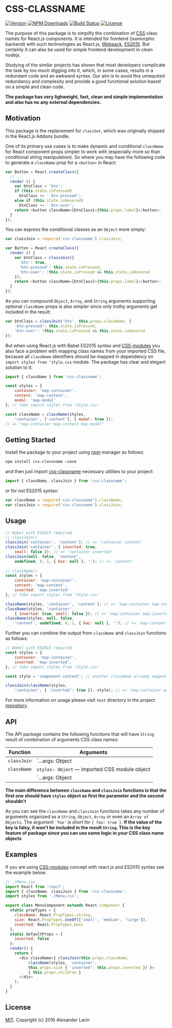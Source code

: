 # CSS-CLASSNAME

[![Version](http://img.shields.io/npm/v/css-classname.svg)](https://www.npmjs.org/package/css-classname)
[![NPM Downloads](https://img.shields.io/npm/dm/css-classname.svg)](https://npmjs.org/package/css-classname)
[![Build Status](https://travis-ci.org/alexanderlarin/css-classname.svg?branch=master)](https://travis-ci.org/alexanderlarin/css-classname)
[![License](https://img.shields.io/npm/l/css-classname.svg)](https://npmjs.org/package/css-classname)

The purpose of this package is to simplify the combination of [CSS](https://github.com/css-modules/css-modules) class names for React.js components. It is intended for frontend (isomorphic backend) with such technologies as React.js, [Webpack](https://webpack.github.io/), [ES2015](https://babeljs.io/docs/learn-es2015/). But certainly it can also be used for simple frontend development in clean nodejs.

Studying of the similar projects has shown that most developers complicate the task by too much digging into it, which, in some cases, results in a redundant code and an awkward syntax. Our aim is to avoid this unrequited redundancy and complexity and provide a good functional solution based on a simple and clean code.

**The package has very lighweight, fast, clean and simple implementation and also has no any external dependencies.**

## Motivation
This package is the replacement for `classSet`, which was originally shipped in the React.js Addons bundle.

One of its primary use cases is to make dynamic and conditional `className` for React component props simpler to work with (especially more so than conditional string manipulation). So where you may have the following code to generate a `className` prop for a `<button>` in React:

```js
var Button = React.createClass({
  // ...
  render () {
    var btnClass = 'btn';
    if (this.state.isPressed)
      btnClass += ' btn-pressed';
    else if (this.state.isHovered)
      btnClass += ' btn-over';
    return <button className={btnClass}>{this.props.label}</button>;
  }
});
```

You can express the conditional classes as an `Object` more simply:
```js
var classJoin = require('css-classname').classJoin;

var Button = React.createClass({
  render () {
    var btnClass = classJoin({
      'btn': true,
      'btn-pressed': this.state.isPressed,
      'btn-over': !this.state.isPressed && this.state.isHovered
    });
    return <button className={btnClass}>{this.props.label}</button>;
  }
});
```

As you can compound `Object`, `Array`, and `String` arguments supporting optional `className` props is also simpler since only truthy arguments get included in the result:

```js
var btnClass = classJoin('btn', this.props.className, {
	'btn-pressed': this.state.isPressed,
	'btn-over': !this.state.isPressed && this.state.isHovered
});
```

But when using React.js with Babel ES2015 syntax and [CSS-modules](https://github.com/css-modules/css-modules) you also face a problem with mapping class names from your imported CSS file, because all `className` identifiers should be mapped in dependency on `import styles from 'style.css` module. The package has clear and elegant solution to it:
```javascript
import { className } from 'css-classname';

const styles = {
	container: 'map-container',
	content: 'map-content',
	modal: 'map-modal'
}; // fake import styles from 'Style.css'

const className = className(styles, 
	'container', ['content'], { modal: true });
// => "map-container map-content map-modal"
```

## Getting Started
Install the package to your project using [npm](https://www.npmjs.com) manager as follows:
```sh
npm install css-classname —save
```
and then just import [css-classname](https://www.npmjs.com/css-classname) necessary utilities to your project:
```javascript
import { className, classJoin } from 'css-classname';
```
or for not ES2015 syntax:
```javascript
var className = require('css-classname').className;
var classJoin = require('css-classname').classJoin;
```

## Usage
```javascript
// Babel with ES2015 required
// classJoin()
classJoin('container', 'content'); // => 'container content'
classJoin('container', { inverted: true, 
	small: false }); // => 'container inverted'
classJoin(null, false, 'content', 
	undefined, 0, 1, { baz: null }, ''); // => 'content'
    
// className()
const styles = {
	container: 'map-container',
    content: 'map-content',
	inverted: 'map-inverted'
}; // fake import styles from 'Style.css'

className(styles, 'container', 'content'); // => 'map-container map-content'
className(styles, 'container', 
	{ inverted: true, small: false }); // => 'map-container map-inverted'
className(styles, null, false, 
	'content', undefined, 0, 1, { baz: null }, ''); // => 'map-content'
```

Further you can combine the output from `className` and `classJoin` functions as follows:

```javascript
// Babel with ES2015 required
const styles = {
	container: 'map-container',
	inverted: 'map-inverted',
}; // fake import styles from 'Style.css'

const style = 'component-content'; // another className already mapped with another .css file

classJoin(className(styles, 
	'container', { 'inverted': true }), style); // => 'map-container map-content component-content'
```
For more information on usage please visit `test` directory in the project [repository](https://github.com/alexanderlarin/css-classname).

## API
The API package contains the following functions that will have `String` result of combination of arguments CSS class names:

|Function |Arguments |
|-----------|------------------------------------------------------------------|
|`classJoin`|`...args: Object|Array|string` &mdash; CSS class names |
|`className`|`styles: Object` &mdash; imported CSS module object
|           |`...args: Object|Array|string` &mdash; CSS class names |

**The main difference between `className` and `classJoin` functions is that the first one should have `styles` object as first the parameter and the second shouldn't**

As you can see the `className` and `classJoin` functions takes any number of arguments organized as a `String`, `Object`, `Array` or even an `Array of Objects`.
The argument `'foo'` is short for `{
foo: true }`. **If the value of the key is falsy, it won't be included in the result `String`. This is the key feature of package since you can use some logic in your CSS class name objects**

## Examples
If you are using [CSS-modules](https://github.com/css-modules/css-modules) concept with react.js and ES2015 syntax see the example below:
```javascript
// ./Menu.jsx
import React from 'react';
import { className, classJoin } from 'css-classname';
import styles from './Menu.css';

export class MenuComponent extends React.Component {
  static propTypes = {
    className: React.PropTypes.string,
    size: React.PropTypes.oneOf(['small', 'medium', 'large']),
    inverted: React.PropTypes.bool
  };
  static defaultProps = {
  	inverted: false
  };
  render() {
    return (
      <div className={ classJoin(this.props.className, 
          className(styles, 'container', 
          this.props.size { 'inverted': this.props.inverted }) }>
          { this.props.children }
      </div>
    );
  }
}
```

## License
[MIT](LICENSE). Copyright (c) 2016 Alexander Larin